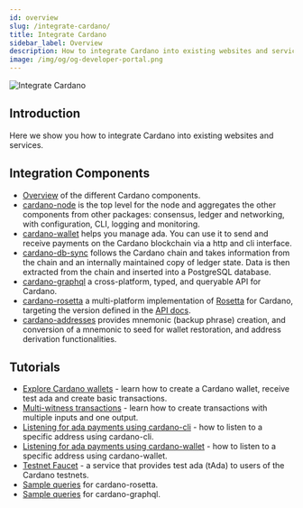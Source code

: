 ```yaml
---
id: overview
slug: /integrate-cardano/
title: Integrate Cardano
sidebar_label: Overview
description: How to integrate Cardano into existing websites and services.
image: /img/og/og-developer-portal.png
--- 
```



![Integrate Cardano](../../static/img/card-integrate-cardano-title.svg)

## Introduction
Here we show you how to integrate Cardano into existing websites and services. 

## Integration Components
- [Overview](docs/operate-a-stake-pool/node-operations/cardano-components.md) of the different Cardano components.
- [cardano-node](https://github.com/IntersectMBO/cardano-node) is the top level for the node and aggregates the other components from other packages: consensus, ledger and networking, with configuration, CLI, logging and monitoring.
- [cardano-wallet](https://github.com/cardano-foundation/cardano-wallet) helps you manage ada. You can use it to send and receive payments on the Cardano blockchain via a http and cli interface.
- [cardano-db-sync](https://github.com/IntersectMBO/cardano-db-sync) follows the Cardano chain and takes information from the chain and an internally maintained copy of ledger state. Data is then extracted from the chain and inserted into a PostgreSQL database. 
- [cardano-graphql](https://github.com/cardano-foundation/cardano-graphql) a cross-platform, typed, and queryable API for Cardano.
- [cardano-rosetta](https://github.com/cardano-foundation/cardano-rosetta-java) a multi-platform implementation of [Rosetta](https://www.rosetta-api.org) for Cardano, targeting the version defined in the [API docs](https://cardano-foundation.github.io/cardano-rosetta-java/api). 
- [cardano-addresses](https://github.com/IntersectMBO/cardano-addresses) provides mnemonic (backup phrase) creation, and conversion of a mnemonic to seed for wallet restoration, and address derivation functionalities.

## Tutorials
- [Explore Cardano wallets](creating-wallet-faucet) - learn how to create a Cardano wallet, receive test ada and create basic transactions.
- [Multi-witness transactions](multi-witness-transactions-cli) - learn how to create transactions with multiple inputs and one output.
- [Listening for ada payments using cardano-cli](listening-for-payments-cli) - how to listen to a specific address using cardano-cli.
- [Listening for ada payments using cardano-wallet](listening-for-payments-wallet) - how to listen to a specific address using cardano-wallet.
- [Testnet Faucet](testnet-faucet) - a service that provides test ada (tAda) to users of the Cardano testnets. 
- [Sample queries](https://iohk.zendesk.com/hc/en-us/articles/4402395914009-Sample-cardano-rosetta-queries) for cardano-rosetta.
- [Sample queries](https://iohk.zendesk.com/hc/en-us/articles/900000906566-Sample-cardano-graphql-queries) for cardano-graphql.
